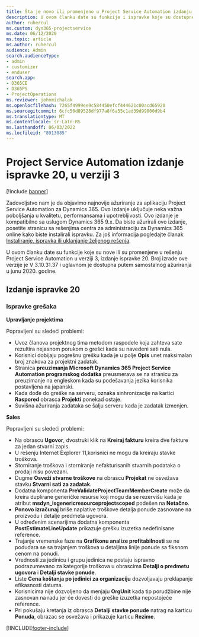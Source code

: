 ```yaml
---
title: Šta je novo ili promenjeno u Project Service Automation izdanju ispravke 20 u verziji 3
description: U ovom članku date su funkcije i ispravke koje su dostupne u Project Service Automation izdanju ispravke 20 u verziji 3
author: ruhercul
ms.custom: dyn365-projectservice
ms.date: 06/12/2020
ms.topic: article
ms.author: ruhercul
audience: Admin
search.audienceType:
- admin
- customizer
- enduser
search.app:
- D365CE
- D365PS
- ProjectOperations
ms.reviewer: johnmichalak
ms.openlocfilehash: 7265f4999ee9c584450efcf444621c00acd65920
ms.sourcegitcommit: 6cfc50d89528df977a8f6a55c1ad39d99800d9b4
ms.translationtype: MT
ms.contentlocale: sr-Latn-RS
ms.lasthandoff: 06/03/2022
ms.locfileid: "8913085"
---
```

# <a name="project-service-automation-update-release-20-v3"></a>Project Service Automation izdanje ispravke 20, u verziji 3

[!include [banner](../includes/psa-now-project-operations.md)]

Zadovoljstvo nam je da objavimo najnovije ažuriranje za aplikaciju Project Service Automation za Dynamics 365. Ovo izdanje uključuje neka važna poboljšanja u kvalitetu, performansama i upotrebljivosti. Ovo izdanje je kompatibilno sa uslugom Dynamics 365 9.x. Da biste ažurirali ovo izdanje, posetite stranicu sa rešenjima centra za administraciju za Dynamics 365 online kako biste instalirali ispravku. Za još informacija pogledajte članak [Instaliranje, ispravka ili uklanjanje željenog rešenja](/power-platform/admin/install-remove-preferred-solution).

U ovom članku date su funkcije koje su nove ili su promenjene u rešenju Project Service Automation u verziji 3, izdanje ispravke 20. Broj izrade ove verzije je V 3.10.31.37 i uglavnom je dostupna putem samostalnog ažuriranja u junu 2020. godine.

## <a name="update-release-20"></a>Izdanje ispravke 20

### <a name="bug-fixes"></a>Ispravke grešaka

**Upravljanje projektima**

Popravljeni su sledeći problemi:

- Uvoz članova projektnog tima metodom raspodele koja zahteva sate rezultira nejasnom porukom o grešci kada su navedeni sati nula.
- Korisnici dobijaju pogrešnu grešku kada je u polje **Opis** unet maksimalan broj znakova za projektni zadatak.
- Stranica **preuzimanja Microsoft Dynamics 365 Project Service Automation programskog dodatka** preusmerava se na stranicu za preuzimanje na engleskom kada su podešavanja jezika korisnika postavljena na japanski.
- Kada dođe do greške na serveru, oznaka sinhronizacije na kartici **Raspored** obrasca **Projekti** ponekad ostaje.
- Suvišna ažuriranja zadataka se šalju serveru kada je zadatak izmenjen.

**Sales**

Popravljeni su sledeći problemi:

- Na obrascu **Ugovor**, dvostruki klik na **Kreiraj fakturu** kreira dve fakture za jedan stvarni zapis.
- U rešenju Internet Explorer 11,korisnici ne mogu da kreiraju stavke troškova.
- Storniranje troškova i storniranje nefakturisanih stvarnih podataka o prodaji nisu povezani.
- Dugme **Osveži stvarne troškove** na obrascu **Projekat** ne osvežava stavku **Stvarni sati za zadatak**.
- Dodatna komponenta **PreValidateProjectTeamMemberCreate** može da kreira duplirane generičke resurse koji mogu da se rezervišu kada je atribut **msdyn_isgenericresourceprojectscoped** podešen na **Netačno**.
- **Ponovo izračunaj** briše naplative troškove detalja ponude zasnovane na proizvodu i detalje predmeta ugovora.
- U određenim scenarijima dodatna komponenta **PostEstimateLineUpdate** prikazuje grešku izuzetka nedefinisane reference.
- Trajanje vremenske faze na **Grafikonu analize profitabilnosti** se ne podudara se sa trajanjem troškova u detaljima linije ponude sa fiksnom cenom na ponudi.
- Vrednosti za jedinicu i grupu jedinica ne postaju ispravno podrazumevano za kategorije troškova u obrascima **Detalji o predmetu ugovora** i **Detalji stavke ponude**.
- Liste **Cena koštanja po jedinici za organizaciju** dozvoljavaju preklapanje efikasnosti datuma.
- Korisnicima nije dozvoljeno da menjaju **OrgUnit** kada tip porudžbine nije zasnovan na radu jer će dovesti do greške izuzetka nepostojeće reference.
- Pri pokušaju kretanja iz obrasca **Detalji stavke ponude** natrag na karticu **Ponuda**, obrazac se osvežava i prikazuje karticu **Rezime**.


[!INCLUDE[footer-include](../includes/footer-banner.md)]
